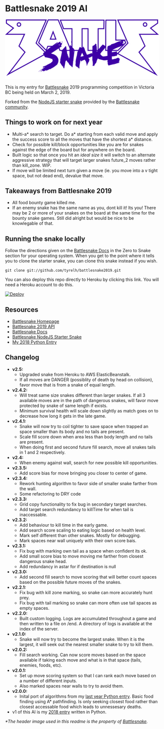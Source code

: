 # Battlesnake 2019 AI
![Battlesnake 2019](./static/logo.png)

This is my entry for [Battlesnake](https://www.battlesnake.io) 2019 programming competition in Victoria BC being held on March 2, 2019.

Forked from the [NodeJS starter snake](https://github.com/battlesnakeio/starter-snake-node) provided by the [Battlesnake community](https://github.com/battlesnakeio/community).

## Things to work on for next year
* Multi-a* search to target. Do a* starting from each valid move and apply the success score to all the moves that have the shortest a* distance.
* Check for possible kill/block opportunities like you are for snakes against the edge of the board but for anywhere on the board.
* Built logic so that once you hit an _ideal size_ it will switch to an alternate aggressive strategy that will target larger snakes future_2 moves rather than kill_zone. WIP.
* If move will be limited next turn given a move (ie. you move into a v tight space, but not dead end), devalue that move.

## Takeaways from Battlesnake 2019
* All food bounty game killed me.
* If an enemy snake has the same name as you, dont kill it! Its you! There may be 2 or more of your snakes on the board at the same time for the bounty snake games. Still did alright but would be nice to be knowlegable of that.

## Running the snake locally
Follow the directions given on the [Battlesnake Docs](http://docs.battlesnake.io/zero-to-snake-linux.html) in the Zero to Snake section for your operating system. When you get to the point where it tells you to clone the starter snake, you can clone this snake instead if you wish.
```shell
git clone git://github.com/tyrelh/battlesnake2019.git
```
You can also deploy this repo directly to Heroku by clicking this link. You will need a Heroku account to do this.

[![Deploy](https://www.herokucdn.com/deploy/button.png)](https://heroku.com/deploy)

## Resources
* [Battlesnake Homepage](https://www.battlesnake.io/)
* [Battlesnake 2019 API](http://docs.battlesnake.io/snake-api.html)
* [Battlesnake Docs](http://docs.battlesnake.io)
* [Battlesnake NodeJS Starter Snake](https://github.com/battlesnakeio/starter-snake-node)
* [My 2018 Python Entry](https://github.com/tyrelh/battlesnake2018)

## Changelog
* **v2.5:**
  * Upgraded snake from Heroku to AWS ElasticBeanstalk.
  * If all moves are DANGER (possiblity of death by head on collision), favor move that is from a snake of equal length.
* **v2.4.2:**
  * Will treat same size snakes different than larger snakes. If all 3 available moves are in the path of dangerous snakes, will favor move protected by snake of same length if exists.
  * Minimum survival health will scale down slightly as match goes on to decrease how long it gets in the late game.
* **v2.4.1:**
  * Snake will now try to coil tighter to save space when trapped an space smaller than its body and no tails are present.
  * Scale fill score down when area less than body length and no tails are present.
  * When doing first and second future fill search, move all snakes tails in 1 and 2 respectively.
* **v2.4:**
  * When enemy against wall, search for new possible kill opportunities.
* **v2.3.5:**
  * Add score bias for move bringing you closer to center of game.
* **v2.3.4:**
  * Rework hunting algorithm to favor side of smaller snake farther from the wall.
  * Some refactoring to DRY code
* **v2.3.3:**
  * Grid copy functionality to fix bug in secondary target searches.
  * Add target search redundancy to killTime for when tail is inaccessable.
* **v2.3.2:**
  * Add behaviour to kill time in the early game.
  * Add search score scaling to eating logic based on health level.
  * Mark self different than other snakes. Mostly for debugging.
  * Mark spaces near wall uniquely with their own score bais.
* **v2.3.1:**
  * Fix bug with marking own tail as a space when confident its ok.
  * Add small score bias to move moving me farther from closest dangerous snake head.
  * Add redundancy in astar for if destination is null
* **v2.3.0:**
  * Add second fill search to move scoring that will better count spaces based on the possible future moves of the snakes.
* **v2.2.1:**
  * Fix bug with kill zone marking, so snake can more accurately hunt prey.
  * Fix bug with tail marking so snake can more often use tail spaces as empty spaces.
* **v2.2.0:**
  * Built custom logging. Logs are accumulated throughout a game and then written to a file on /end. A directory of logs is available at the index of the server.
* **v2.1.0:**
  * Snake will now try to become the largest snake. When it is the largest, it will seek out the nearest smaller snake to try to kill them.
* **v2.0.2:**
  * Fill search working. Can now score moves based on the space available if taking each move and what is in that space (tails, enemies, foods, etc).
* **v2.0.1:**
  * Set up move scoring system so that I can rank each move based on a number of different inputs.
  * Also marked spaces near walls to try to avoid them.
* **v2.0.0:**
  * Inital port of algorithms from my [last year Python entry](https://github.com/tyrelh/battlesnake2018). Basic food finding using A* pathfinding. Is only seeking closest food rather than closest accessable food which leads to unnessesary deaths.
* v1 of this AI is my [2018 entry](https://github.com/tyrelh/battlesnake2018) written in Python.

_*The header image used in this readme is the property of [Battlesnake](https://www.battlesnake.io/)._